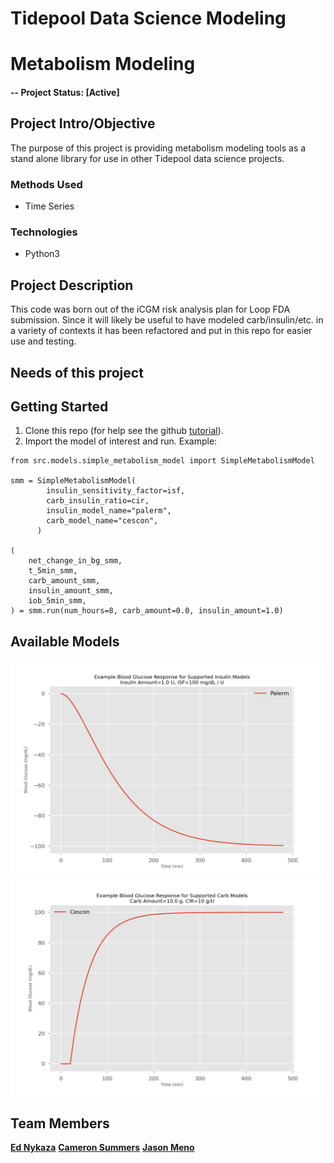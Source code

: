 # Tidepool Data Science Modeling


# Metabolism Modeling

#### -- Project Status: [Active]

## Project Intro/Objective
The purpose of this project is providing metabolism modeling
tools as a stand alone library for use in other Tidepool
data science projects.

### Methods Used
* Time Series

### Technologies
* Python3

## Project Description
This code was born out of the iCGM risk analysis plan for Loop
FDA submission. Since it will likely be useful to have modeled
carb/insulin/etc. in a variety of contexts it has been refactored
and put in this repo for easier use and testing.

## Needs of this project


## Getting Started

1. Clone this repo (for help see the github [tutorial](https://help.github.com/articles/cloning-a-repository/)).
2. Import the model of interest and run. Example:
```
from src.models.simple_metabolism_model import SimpleMetabolismModel

smm = SimpleMetabolismModel(
        insulin_sensitivity_factor=isf,
        carb_insulin_ratio=cir,
        insulin_model_name="palerm",
        carb_model_name="cescon",
      )

(
    net_change_in_bg_smm,
    t_5min_smm,
    carb_amount_smm,
    insulin_amount_smm,
    iob_5min_smm,
) = smm.run(num_hours=8, carb_amount=0.0, insulin_amount=1.0)
```



## Available Models

![Insulin Models](reports/figures/insulin_models_plot.png?raw=True)
![Carb Models](reports/figures/carb_models_plot.png?raw=True)


## Team Members

**[Ed Nykaza](https://github.com/ed-nykaza)**
**[Cameron Summers](https://github.com/scaubrey)**
**[Jason Meno](https://github.com/jameno)**


